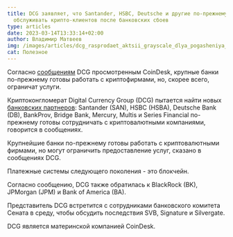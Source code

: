 ```yaml
---
title: DCG заявляет, что Santander, HSBC, Deutsche и другие по-прежнему готовы
  обслуживать крипто-клиентов после банковских сбоев
type: articles
date: 2023-03-14T13:33:14+02:00
author: Владимир Матвеев
img: /images/articles/dcg_rasprodaet_aktsii_grayscale_dlya_pogasheniya_dolgovykh_obyazatelstv.webp
cat: Полезное
---
```

Согласно [сообщениям](https://dcg.co/) DCG просмотренным CoinDesk, крупные банки по-прежнему готовы работать с криптофирмами, но, скорее всего, ограничат услуги.

Криптоконгломерат Digital Currency Group (DCG) пытается найти новых [банковских партнеров](https://www.coindesk.com/business/2023/03/14/santander-hsbc-deutsche-and-others-still-willing-to-serve-crypto-clients-after-banking-failures-dcg-says/): Santander (SAN), HSBC (HSBA), Deutsche Bank (DB), BankProv, Bridge Bank, Mercury, Multis и Series Financial по-прежнему готовы сотрудничать с криптовалютными компаниями, говорится в сообщениях.

Крупнейшие банки по-прежнему готовы работать с криптовалютными фирмами, но могут ограничить предоставление услуг, сказано в сообщениях DCG.

Платежные системы следующего поколения - это блокчейн.

Согласно сообщению, DCG также обратилась к BlackRock (BK), JPMorgan (JPM) и Bank of America (BA).

Представитель DCG встретится с сотрудниками банковского комитета Сената в среду, чтобы обсудить последствия SVB, Signature и Silvergate.

DCG является материнской компанией CoinDesk.